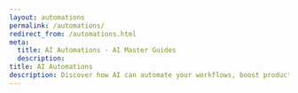 ```yaml
---
layout: automations
permalink: /automations/
redirect_from: /automations.html
meta:
  title: AI Automations - AI Master Guides
  description:
title: AI Automations
description: Discover how AI can automate your workflows, boost productivity, and streamline business processes. Explore guides and tutorials on AI automation tools.
---
```

